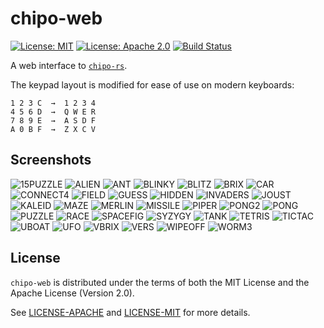 # chipo-web

[![License: MIT](https://img.shields.io/badge/License-MIT-yellow.svg)](https://opensource.org/licenses/MIT)
[![License: Apache 2.0](https://img.shields.io/badge/License-Apache%202.0-blue.svg)](https://opensource.org/licenses/Apache-2.0)
[![Build Status](https://travis-ci.org/jeffrey-xiao/chipo-web.svg?branch=master)](https://travis-ci.org/jeffrey-xiao/chipo-web)

A web interface to [`chipo-rs`](https://gitlab.com/jeffrey-xiao/chipo-rs).

The keypad layout is modified for ease of use on modern keyboards:

```
1 2 3 C  →  1 2 3 4
4 5 6 D  →  Q W E R
7 8 9 E  →  A S D F
A 0 B F  →  Z X C V
```

## Screenshots

![15PUZZLE](assets/screenshots/15PUZZLE.png "15PUZZLE")
![ALIEN](assets/screenshots/ALIEN.png "ALIEN")
![ANT](assets/screenshots/ANT.png "ANT")
![BLINKY](assets/screenshots/BLINKY.png "BLINKY")
![BLITZ](assets/screenshots/BLITZ.png "BLITZ")
![BRIX](assets/screenshots/BRIX.png "BRIX")
![CAR](assets/screenshots/CAR.png "CAR")
![CONNECT4](assets/screenshots/CONNECT4.png "CONNECT4")
![FIELD](assets/screenshots/FIELD.png "FIELD")
![GUESS](assets/screenshots/GUESS.png "GUESS")
![HIDDEN](assets/screenshots/HIDDEN.png "HIDDEN")
![INVADERS](assets/screenshots/INVADERS.png "INVADERS")
![JOUST](assets/screenshots/JOUST.png "JOUST")
![KALEID](assets/screenshots/KALEID.png "KALEID")
![MAZE](assets/screenshots/MAZE.png "MAZE")
![MERLIN](assets/screenshots/MERLIN.png "MERLIN")
![MISSILE](assets/screenshots/MISSILE.png "MISSILE")
![PIPER](assets/screenshots/PIPER.png "PIPER")
![PONG2](assets/screenshots/PONG2.png "PONG2")
![PONG](assets/screenshots/PONG.png "PONG")
![PUZZLE](assets/screenshots/PUZZLE.png "PUZZLE")
![RACE](assets/screenshots/RACE.png "RACE")
![SPACEFIG](assets/screenshots/SPACEFIG.png "SPACEFIG")
![SYZYGY](assets/screenshots/SYZYGY.png "SYZYGY")
![TANK](assets/screenshots/TANK.png "TANK")
![TETRIS](assets/screenshots/TETRIS.png "TETRIS")
![TICTAC](assets/screenshots/TICTAC.png "TICTAC")
![UBOAT](assets/screenshots/UBOAT.png "UBOAT")
![UFO](assets/screenshots/UFO.png "UFO")
![VBRIX](assets/screenshots/VBRIX.png "VBRIX")
![VERS](assets/screenshots/VERS.png "VERS")
![WIPEOFF](assets/screenshots/WIPEOFF.png "WIPEOFF")
![WORM3](assets/screenshots/WORM3.png "WORM3")

## License

`chipo-web` is distributed under the terms of both the MIT License and the Apache License (Version
2.0).

See [LICENSE-APACHE](LICENSE-APACHE) and [LICENSE-MIT](LICENSE-MIT) for more details.

